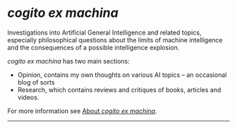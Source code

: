 # _cogito ex machina_

Investigations into Artificial General Intelligence and related topics, especially philosophical questions about the limits of machine intelligence and the consequences of a possible intelligence explosion.

_cogito ex machina_ has two main sections:

* Opinion, contains my own thoughts on various AI topics &ndash; an occasional blog of sorts
* Research, which contains reviews and critiques of books, articles and videos.

For more information see [About _cogito ex machina_](./about.md).

------

